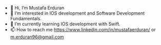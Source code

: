 - 👋 Hi, I’m Mustafa Erduran
- 👀 I’m interested in IOS development and Software Development Fundamentals.
- 🌱 I’m currently learning IOS development with Swift.
- 📫 How to reach me https://www.linkedin.com/in/mustafaerduran/ or m.erduran96@gmail.com

<!---
mustafa-erduran/mustafa-erduran is a ✨ special ✨ repository because its `README.md` (this file) appears on your GitHub profile.
You can click the Preview link to take a look at your changes.
--->
